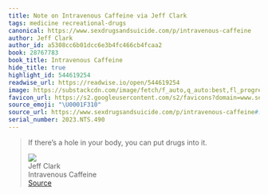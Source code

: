 ```yaml
---
title: Note on Intravenous Caffeine via Jeff Clark
tags: medicine recreational-drugs
canonical: https://www.sexdrugsandsuicide.com/p/intravenous-caffeine
author: Jeff Clark
author_id: a5308cc6b01dcc6e3b4fc466cb4fcaa2
book: 28767783
book_title: Intravenous Caffeine
hide_title: true
highlight_id: 544619254
readwise_url: https://readwise.io/open/544619254
image: https://substackcdn.com/image/fetch/f_auto,q_auto:best,fl_progressive:steep/https%3A%2F%2Fwww.sexdrugsandsuicide.com%2Ftwitter%2Fsubscribe-card.jpg%3Fv%3D34807021%26version%3D9
favicon_url: https://s2.googleusercontent.com/s2/favicons?domain=www.sexdrugsandsuicide.com
source_emoji: "\U0001F310"
source_url: https://www.sexdrugsandsuicide.com/p/intravenous-caffeine#:~:text=If%20there%E2%80%99s%20a,drugs%20into%20it.
serial_number: 2023.NTS.490
---
```

> If there’s a hole in your body, you can put drugs into it.
> <div class="quoteback-footer"><div class="quoteback-avatar"><img class="mini-favicon" src="https://s2.googleusercontent.com/s2/favicons?domain=www.sexdrugsandsuicide.com"></div><div class="quoteback-metadata"><div class="metadata-inner"><span style="display:none">FROM:</span><div aria-label="Jeff Clark" class="quoteback-author"> Jeff Clark</div><div aria-label="Intravenous Caffeine" class="quoteback-title"> Intravenous Caffeine</div></div></div><div class="quoteback-backlink"><a target="_blank" aria-label="go to the full text of this quotation" rel="noopener" href="https://www.sexdrugsandsuicide.com/p/intravenous-caffeine#:~:text=If%20there%E2%80%99s%20a,drugs%20into%20it." class="quoteback-arrow"> Source</a></div></div>
